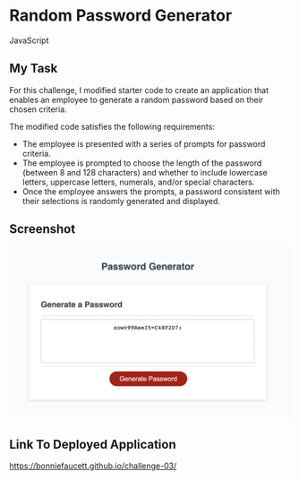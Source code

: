 # Random Password Generator

JavaScript

## My Task

For this challenge, I modified starter code to create an application that enables an employee to generate a random password based on their chosen criteria.

The modified code satisfies the following requirements:
* The employee is presented with a series of prompts for password criteria.
* The employee is prompted to choose the length of the password (between 8 and 128 characters) and whether to include lowercase letters, uppercase letters, numerals, and/or special characters.
* Once the employee answers the prompts, a password consistent with their selections is randomly generated and displayed.

## Screenshot
![Project Screenshot](/assets/screenshot.png)

## Link To Deployed Application
https://bonniefaucett.github.io/challenge-03/